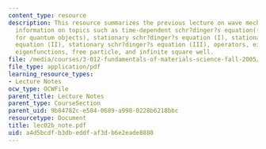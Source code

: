 ```yaml
---
content_type: resource
description: This resource summarizes the previous lecture on wave mechanics and provides
  information on topics such as time-dependent schr?dinger?s equation((Newton?s 2ndlaw
  for quantum objects), stationary schr?dinger?s equation (I), stationary schr?dinger?s
  equation (II), stationary schr?dinger?s equation (III), operators, eigenvalues,
  eigenfunctions, free particle, and infinite square well.
file: /media/courses/3-012-fundamentals-of-materials-science-fall-2005/a4d5bcdfb3dbeddfaf3db6e2eade8880_lec02b_note.pdf
file_type: application/pdf
learning_resource_types:
- Lecture Notes
ocw_type: OCWFile
parent_title: Lecture Notes
parent_type: CourseSection
parent_uid: 9b84782c-e584-0689-a998-0228b6218bbc
resourcetype: Document
title: lec02b_note.pdf
uid: a4d5bcdf-b3db-eddf-af3d-b6e2eade8880
---
```


